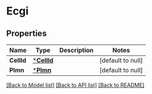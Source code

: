 # Ecgi

## Properties
Name | Type | Description | Notes
------------ | ------------- | ------------- | -------------
**CellId** | [***CellId**](CellId.md) |  | [default to null]
**Plmn** | [***Plmn**](Plmn.md) |  | [default to null]

[[Back to Model list]](../README.md#documentation-for-models) [[Back to API list]](../README.md#documentation-for-api-endpoints) [[Back to README]](../README.md)

